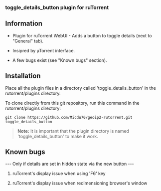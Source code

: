 ### toggle_details_button plugin for ruTorrent

## Information

- Plugin for ruTorrent WebUI - Adds a button to toggle details (next to "General" tab).

- Insipred by µTorrent interface.

- A few bugs exist (see "Known bugs" section).

## Installation

Place all the plugin files in a directory called 'toggle_details_button' in the rutorrent/plugins directory.

To clone directly from this git repository, run this command in the rutorrent/plugins directory:

`git clone https://github.com/Micdu70/geoip2-rutorrent.git toggle_details_button`

 > **Note:** It is important that the plugin directory is named 'toggle_details_button' to make it work.

## Known bugs

--- Only if details are set in hidden state via the new button ---

1) ruTorrent's display issue when using 'F6' key

2) ruTorrent's display issue when redimensioning browser's window
